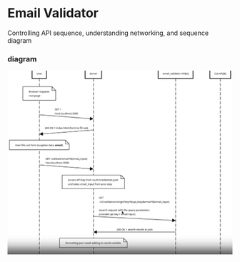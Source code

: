 # Email Validator

Controlling API sequence, understanding networking, and sequence diagram

### diagram

![sequence-diagram](./asset/sequence-diagram.png)
